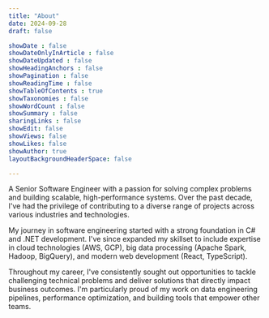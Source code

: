 ```yaml
---
title: "About"
date: 2024-09-28
draft: false

showDate : false
showDateOnlyInArticle : false
showDateUpdated : false
showHeadingAnchors : false
showPagination : false
showReadingTime : false
showTableOfContents : true
showTaxonomies : false 
showWordCount : false
showSummary : false
sharingLinks : false
showEdit: false
showViews: false
showLikes: false
showAuthor: true
layoutBackgroundHeaderSpace: false

---
```


A Senior Software Engineer with a passion for solving complex problems and building scalable, high-performance systems. Over the past decade, I've had the privilege of contributing to a diverse range of projects across various industries and technologies.

My journey in software engineering started with a strong foundation in C# and .NET development. I've since expanded my skillset to include expertise in cloud technologies (AWS, GCP), big data processing (Apache Spark, Hadoop, BigQuery), and modern web development (React, TypeScript).

Throughout my career, I've consistently sought out opportunities to tackle challenging technical problems and deliver solutions that directly impact business outcomes. I'm particularly proud of my work on data engineering pipelines, performance optimization, and building tools that empower other teams.
